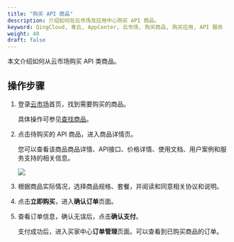 ```yaml
---
title: "购买 API 商品"
description: 介绍如何在云市场及应用中心购买 API 商品。
keyword: QingCloud, 青云, AppCenter, 云市场, 购买商品, 购买应用, API 服务
weight: 40
draft: false
---
```


本文介绍如何从云市场购买 API 类商品。

## 操作步骤

1. 登录[云市场](https://marketplace.qingcloud.com/)首页，找到需要购买的商品。

   具体操作可参见[查找商品](../../10_find_app/)。

2. 点击待购买的 API 商品，进入商品详情页。

   您可以查看该商品商品详情、API接口、价格详情、使用文档、用户案例和服务支持的相关信息。

   <img src="../../../_images/um_purchase_api_1.png" />

3. 根据商品实际情况，选择商品规格、套餐，并阅读和同意相关协议和说明。

4. 点击**立即购买**，进入**确认订单**页面。

5. 查看订单信息，确认无误后，点击**确认支付**。

   支付成功后，进入买家中心**订单管理**页面。可以查看到已购买商品的订单。





